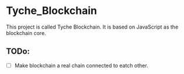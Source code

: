 # Tyche_Blockchain

This project is called Tyche Blockchain. It is based on JavaScript as the blockchain core.

## TODo:
- [ ] Make blockchain a real chain connected to eatch other.
